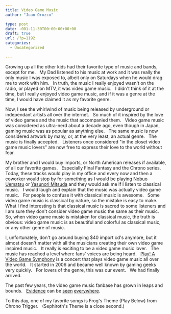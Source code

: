 ```yaml
---
title: Video Game Music
author: "Juan Orozco" 

type: post
date: -001-11-30T00:00:00+00:00
draft: true
url: /?p=1192
categories:
  - Uncategorized

---
```

Growing up all the other kids had their favorite type of music and bands, except for me.   My Dad listened to his music at work and it was really the only music I was exposed to, albeit only on Saturdays when he would drag me to work with him.   In truth, the music I really enjoyed wasn't on the radio, or played on MTV, it was video game music.   I didn't think of it at the time, but I really enjoyed video game music, and if it was a genre at the time, I would have claimed it as my favorite genre.

Now, I see the whirlwind of music being released by underground or independant artists all over the internet.   So much of it inspired by the love of video games and the music that accompanied them.   Video game music was considered as ultra-nerd about a decade ago, even though in Japan, gaming music was as popular as anything else.   The same music is now considered artwork by many, or, at the very least, an actual genre.   The music is finally accepted.   Listeners once considered "in the closet video game music lovers" are now free to express their love to the world without fear.

My brother and I would buy imports, or North American releases if available, of all our favorite games.   Especially Final Fantasy and the Chrono series.   Today, these tracks would play in my office and every now and then a coworker would stop by for something as I would be playing <a href="http://www.nobuouematsu.com/" target="_blank" rel="noopener noreferrer">Nobuo Uematsu</a> or <a href="http://en.wikipedia.org/wiki/Yasunori_Mitsuda" target="_blank" rel="noopener noreferrer">Yasunori Mitsuda</a> and they would ask me if I listen to classical music.   I would laugh and explain that the music was actually video game music.   For people to confuse it with classical music is awesome.   Some video game music is classical by nature, so the mistake is easy to make.   What I find interesting is that classical music is sacred to some listeners and I am sure they don't consider video game music the same as their music.   So, when video game music is mistaken for classical music, the truth is obvious: video game music is as beautiful and colorful as classical music, or any other genre of music.

I, unfortunately, don't go around buying $40 import cd's anymore, but it almost doesn't matter with all the musicians creating their own video game inspired music.   It really is exciting to be a video game music lover.   The music has reached a level where fans' voices are being heard.   <a href="http://www.play-symphony.com/" target="_blank" rel="noopener noreferrer">Play! A Video Game Symphony</a> is a concert that plays video game music all over the world.   It started in 2006 and became well known by gaming geeks very quickly.   For lovers of the genre, this was our event.   We had finally arrived.

The past few years, the video game music fanbase has grown in leaps and bounds.   <a href="http://guamaso.com/2008/05/09/college-band-video" target="_self" rel="noopener noreferrer">Evidence</a> can be <a href="http://www.youtube.com/watch?v=V_qUpObkCgQ" target="_blank" rel="noopener noreferrer">seen</a> <a href="http://www.youtube.com/watch?v=IHn-L6odDP4" target="_blank" rel="noopener noreferrer">everywhere</a>.

To this day, one of my favorite songs is Frog's Theme (Play Below) from Chrono Trigger.   (Sephiroth's Theme is a close second.)